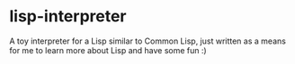 # lisp-interpreter

A toy interpreter for a Lisp similar to Common Lisp, just written as a means for
me to learn more about Lisp and have some fun :)
